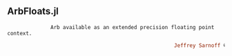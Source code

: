 ## ArbFloats.jl
```               Arb available as an extended precision floating point context.          ```
```ruby
                                                      Jeffrey Sarnoff © 2016‑Mar﹘26 New_York
```
